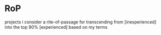 # RoP
projects i consider a rite-of-passage for transcending from [inexperienced] into the top 90% [experienced] based on my terms
